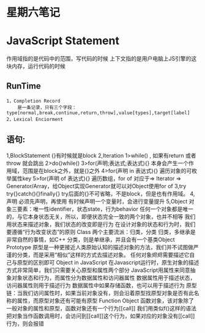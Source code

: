 # 星期六笔记
# JavaScript Statement
作用域指的是代码中的范围，写代码的时候
上下文指的是用户电脑上JS引擎的这块内存，运行代码的时候
## RunTime
	1，Completion Record
		是一条记录，只有三个字段：type[normal,break,continue,return,throw],value[types],target[label]
	2，Lexical Enciorment
## 语句:
1,BlockStatement  {}有时候就是block
2,Iteration
	1>while() , 如果有return 或者 throw 就会跳出
	2>do()while()
	3>for(声明;表达式;表达式){} 本身会产生一个作用域，范围是在block之外，就是{}之外
	4>for(声明 in 表达式){}  遍历对象的可枚举属性key
	5>for(声明 of 表达式){}  遍历数组，for of 对应于=> Iterator => Generator/Array，给Object实现Generator就可以对Object使用for of
3,try
	try{}catch(){}finally{}
		try后面的{}不可省略，不是block，但是也有作用域。
4,声明
	必须先声明，再使用
	有时候声明一个变量时，会进行变量提升
5,Object
	对象三要素：唯一性identifier，状态state，行为behavior
	任何一个对象都是唯一的，与它本身状态无关，所以，即便状态完全一致的两个对象，也并不相等
	我们用状态来描述对象，我们状态的改变即是行为
	在设计对象的状态和行为时，我们要遵循“行为改变状态”的原则
	Class
		两个主要流派：归类，分类
		归类，多继承是非常自然的事情，如C++
		分类，则是单继承，并且会有一个基类Object
	Prototype
		原型是一种更接近人类原始认知的描述对象的方法，我们并不试图做严谨的分类，而是采用“相似”这样的方式去描述对象。
		任何对象烬烬需要描述它自己与原型的区别即可
	Object in JavaScript
		在Javascript运行时，原生对象的描述方式非常简单，我们只需要关心原型和属性两个部分
		JavaScript用属性来同意抽象对象状态和行为，而属性分为数据属性和访问器属性
		数据属性用于描述状态，访问器属性则用于描述行为
		数据属性中如果存储函数，也可以用于描述行为
		原型链：当我们访问属性时，如果当前对象没有，则会沿着原型找原型对象是否有此名称的属性，而原型对象还有可能有原型
	Function Object
		函数对象，该对象除了一般对象的属性和原型，函数对象还有一个行为[[call]]
		我们用类似f()这样的语法把对象当作函数调用时，会访问到[[call]]这个行为，如果对应的对象没有[[call]]行为，则会报错